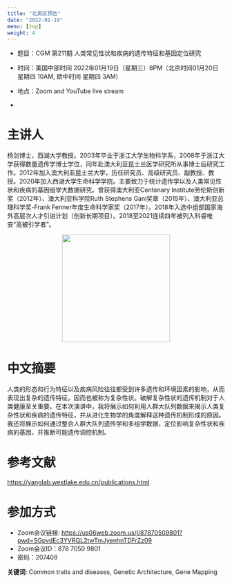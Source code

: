```yaml
---
title: "北美区预告"
date: "2022-01-19"
menu: [top]
weight: 4
---
```


- 题目：CGM 第211期 人类常见性状和疾病的遗传特征和基因定位研究


- 时间：美国中部时间 2022年01月19日（星期三）8PM（北京时间01月20日 星期四 10AM, 欧中时间 星期四 3AM）
- 地点：Zoom and YouTube live stream
- 
# 主讲人
杨剑博士，西湖大学教授。2003年毕业于浙江大学生物科学系，2008年于浙江大学获得数量遗传学博士学位，同年赴澳大利亚昆士兰医学研究所从事博士后研究工作。2012年加入澳大利亚昆士兰大学，历任研究员、高级研究员、副教授、教授。2020年加入西湖大学生命科学学院。主要致力于统计遗传学以及人类常见性状和疾病的基因组学大数据研究。曾获得澳大利亚Centenary Institute劳伦斯创新奖（2012年）、澳大利亚科学院Ruth Stephens Gani奖章（2015年）、澳大利亚总理科学奖-Frank Fenner年度生命科学家奖（2017年）。2018年入选中组部国家海外高层次人才引进计划（创新长期项目）。2018至2021连续四年被列入科睿唯安“高被引学者”。



<div align="center">
<img src="https://i.ibb.co/bRwL784/1.jpg" height=250>
</div>

# 中文摘要
人类的形态和行为特征以及疾病风险往往都受到许多遗传和环境因素的影响，从而表现出复杂的遗传特征，因而也被称为复杂性状。破解复杂性状的遗传机制对于人类健康至关重要。在本次演讲中，我将展示如何利用人群大队列数据来揭示人类复杂性状和疾病的遗传特征，并从进化生物学的角度解释这种遗传机制形成的原因。我还将展示如何通过整合人群大队列遗传学和多组学数据，定位影响复杂性状和疾病的基因，并推断可能遗传调控机制。



# 参考文献
https://yanglab.westlake.edu.cn/publications.html


# 参加方式
- Zoom会议链接: https://us06web.zoom.us/j/87870509801?pwd=SGpvdEc3YVRQL2twTmJyenhnTDFrZz09
- Zoom会议ID：878 7050 9801
- 密码：207409

**关键词**: 
Common traits and diseases, Genetic Architecture, Gene Mapping




